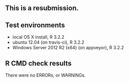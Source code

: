 This is a resubmission.
-------------------------

## Test environments
* local OS X install, R 3.2.2
* ubuntu 12.04 (on travis-ci), R 3.2.2
* Windows Server 2012 R2 (x64) (on appveyor), R 3.2.2

## R CMD check results
There were no ERRORs, or WARNINGs.

